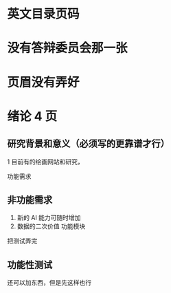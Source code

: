 # 英文目录页码

# 没有答辩委员会那一张

# 页眉没有弄好

# 绪论 4 页

## 研究背景和意义（必须写的更靠谱才行）

1 目前有的绘画网站和研究，

功能需求

## 非功能需求

1. 新的 AI 能力可随时增加
2. 数据的二次价值
   功能模块

把测试弄完

## 功能性测试

还可以加东西，但是先这样也行

